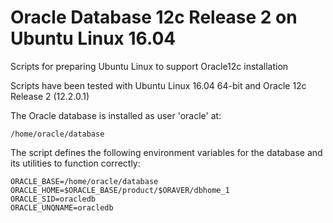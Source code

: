 # Oracle Database 12c Release 2 on Ubuntu Linux 16.04
Scripts for preparing Ubuntu Linux to support Oracle12c installation

Scripts have been tested with Ubuntu Linux 16.04 64-bit and Oracle 12c Release 2 (12.2.0.1)

The Oracle database is installed as user 'oracle' at:

```shell
/home/oracle/database
```
The script defines the following environment variables for the database and its utilities to function correctly:

```shell
ORACLE_BASE=/home/oracle/database
ORACLE_HOME=$ORACLE_BASE/product/$ORAVER/dbhome_1
ORACLE_SID=oracledb
ORACLE_UNQNAME=oracledb
```
